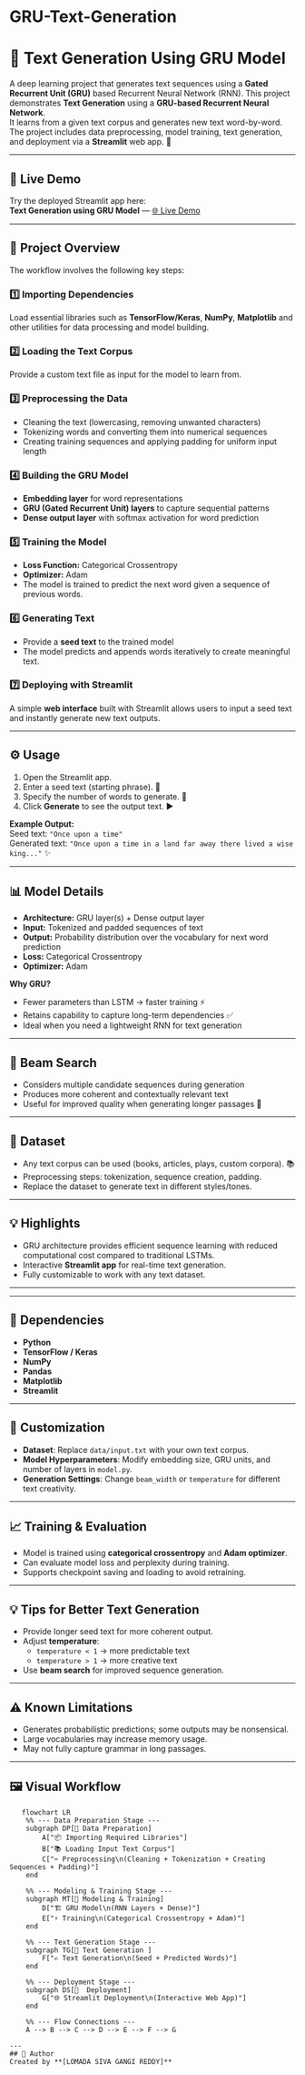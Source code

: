 ﻿# GRU-Text-Generation
# 📝 Text Generation Using GRU Model

A deep learning project that generates text sequences using a **Gated Recurrent Unit (GRU)** based Recurrent Neural Network (RNN).
This project demonstrates **Text Generation** using a **GRU-based Recurrent Neural Network**.  
It learns from a given text corpus and generates new text word-by-word. 
The project includes data preprocessing, model training, text generation, and deployment via a **Streamlit** web app. 🚀

---

## 🔗 Live Demo
Try the deployed Streamlit app here:  
**Text Generation using GRU Model** — [🌐 Live Demo](https://text-generation-using-gru-model.streamlit.app/)


---

## 🚀 Project Overview

The workflow involves the following key steps:

### 1️⃣ Importing Dependencies
Load essential libraries such as **TensorFlow/Keras**, **NumPy**, **Matplotlib** and other utilities for data processing and model building.

### 2️⃣ Loading the Text Corpus
Provide a custom text file as input for the model to learn from.

### 3️⃣ Preprocessing the Data
- Cleaning the text (lowercasing, removing unwanted characters)  
- Tokenizing words and converting them into numerical sequences  
- Creating training sequences and applying padding for uniform input length

### 4️⃣ Building the GRU Model
- **Embedding layer** for word representations  
- **GRU (Gated Recurrent Unit) layers** to capture sequential patterns  
- **Dense output layer** with softmax activation for word prediction

### 5️⃣ Training the Model
- **Loss Function:** Categorical Crossentropy  
- **Optimizer:** Adam  
- The model is trained to predict the next word given a sequence of previous words.

### 6️⃣ Generating Text
- Provide a **seed text** to the trained model  
- The model predicts and appends words iteratively to create meaningful text.

### 7️⃣ Deploying with Streamlit
A simple **web interface** built with Streamlit allows users to input a seed text and instantly generate new text outputs.

---

## ⚙️ Usage
1. Open the Streamlit app.  
2. Enter a seed text (starting phrase). 📝  
3. Specify the number of words to generate. 🔢  
4. Click **Generate** to see the output text. ▶️

**Example Output:**  
Seed text: `"Once upon a time"`  
Generated text: `"Once upon a time in a land far away there lived a wise king..."` ✨

---

## 📊 Model Details
- **Architecture:** GRU layer(s) + Dense output layer  
- **Input:** Tokenized and padded sequences of text  
- **Output:** Probability distribution over the vocabulary for next word prediction  
- **Loss:** Categorical Crossentropy  
- **Optimizer:** Adam  

**Why GRU?**  
- Fewer parameters than LSTM → faster training ⚡  
- Retains capability to capture long-term dependencies ✅  
- Ideal when you need a lightweight RNN for text generation

---

## 🔎 Beam Search
- Considers multiple candidate sequences during generation  
- Produces more coherent and contextually relevant text  
- Useful for improved quality when generating longer passages 🧭

---

## 💾 Dataset
- Any text corpus can be used (books, articles, plays, custom corpora). 📚  
- Preprocessing steps: tokenization, sequence creation, padding.  
- Replace the dataset to generate text in different styles/tones.

---
## 💡 Highlights
- GRU architecture provides efficient sequence learning with reduced computational cost compared to traditional LSTMs.  
- Interactive **Streamlit app** for real-time text generation.  
- Fully customizable to work with any text dataset.

---
---

## 🧰 Dependencies

- **Python**  
- **TensorFlow / Keras**  
- **NumPy**  
- **Pandas**  
- **Matplotlib**  
- **Streamlit**

---

## 🔄 Customization

- **Dataset**: Replace `data/input.txt` with your own text corpus.  
- **Model Hyperparameters**: Modify embedding size, GRU units, and number of layers in `model.py`.  
- **Generation Settings**: Change `beam_width` or `temperature` for different text creativity.

---

## 📈 Training & Evaluation

- Model is trained using **categorical crossentropy** and **Adam optimizer**.  
- Can evaluate model loss and perplexity during training.  
- Supports checkpoint saving and loading to avoid retraining.

---

## 💡 Tips for Better Text Generation

- Provide longer seed text for more coherent output.  
- Adjust **temperature**:  
  - `temperature < 1` → more predictable text  
  - `temperature > 1` → more creative text  
- Use **beam search** for improved sequence generation.

---

## ⚠️ Known Limitations

- Generates probabilistic predictions; some outputs may be nonsensical.  
- Large vocabularies may increase memory usage.  
- May not fully capture grammar in long passages.

---

## 🖼️ Visual Workflow

```mermaid
   flowchart LR
    %% --- Data Preparation Stage ---
    subgraph DP[📂 Data Preparation]
        A["📦 Importing Required Libraries"]
        B["📚 Loading Input Text Corpus"]
        C["✂️ Preprocessing\n(Cleaning + Tokenization + Creating Sequences + Padding)"]
    end

    %% --- Modeling & Training Stage ---
    subgraph MT[🤖 Modeling & Training]
        D["🏗️ GRU Model\n(RNN Layers + Dense)"]
        E["⚡ Training\n(Categorical Crossentropy + Adam)"]
    end

    %% --- Text Generation Stage ---
    subgraph TG[🚀 Text Generation ]
        F["✍️ Text Generation\n(Seed + Predicted Words)"]
    end

    %% --- Deployment Stage ---
    subgraph DS[🚀  Deployment]
        G["🌐 Streamlit Deployment\n(Interactive Web App)"]
    end

    %% --- Flow Connections ---
    A --> B --> C --> D --> E --> F --> G

---
## 🎨 Author
Created by **[LOMADA SIVA GANGI REDDY]**  













